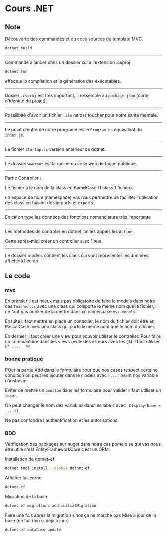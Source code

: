 # Cours .NET 
## Note
Découverte des commandes et du code sources du template MVC.
```Bash
dotnet build
```
----------------

Commande à lancer dans un dossier qui a l'extension .csproj
```Bash
dotnet run
```
effectue la compilation et la génération des éxécutables.

-----------------
Dosiier `.csproj` est très important, il ressemble au `package.json` (carte d'identité du projet).

--------------------------
Possilibité d'avoir un fichier `.sln` ne pas toucher pour notre santé mentale.

--------------------------
Le point d'entré de notre programe est le `Program.cs` équivalent du `index.js`.

--------------------------
Le fichier `Startup.cs` version antérieur de dotnet.

--------------------------
Le dossier `wwwroot` est la racine du code web de façon publique.

--------------------------
Partie Controller :

Le fichier à le nom de la class en KamelCase (1 class 1 fichier).

un espace de nom (namespace) vas nous permettre de faciliter l'utilisation des class en faisant des imports et exports.

--------------------------
En c# on type les données des fonctions
nomenclature très importante

--------------------------
Les méthodes de controler en dotnet, on les appels les `Action` .

Cette après-midi créer un controller avec 1 vue.

--------------------------
Le dossier models contient les class qui vont représenter les données affiché à l'écran.

## Le code

### mvc

En premier il est mieux mais pas obligatoire de faire le models dans notre cas `Teacher.cs` avec une class qui comporte le même nom que le fichier, il ne faut pas oublier de la mettre dans un namespace `mvc.models`.

Ensuite il faut mettre en place un controller, le nom du fichier doit être en PascalCase avec une class qui porte le même nom que le nom du fichier.

En dernier il faut créer une view pour pouvoir utiliser le controller.
Pour faire un commantaire dans les views (éviter les erreurs avec les @) il faut utiliser `@* ....  *@`


### bonne pratique

POur la partie Add dans le formulaire pour que nos cases respect certaine condition on peut les ajouter dans le models avec `[...]` avant nos variable d'instance.

Eviter de mettre un `boutton` dans les formulaire pour valider il faut utiliser un `input`.

On peut changer le nom des variables dans les labels avec `[Display(Name = ... )]`.

Ne pas confondre l'authentification et les autorisations.


### BDD

Vérification des packages sur nuget dans notre cas pomelo se qui vas nous être utile c'est EntityFrameworkCore c'est un ORM.

Installation de dotnet-ef
```bash
dotnet tool install --global dotnet-ef
```

Afficher la licorne
```bash
dotnet-ef
```

Migration de la base 
```bash
dotnet-ef migrations add initialMigration
```

Faire une fois après la migration sinon ça ne marche pas
Mise à jour de la base (ne fait rien si déjà à jour)
```bash
dotnet ef database update
```